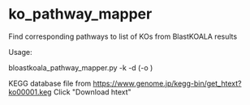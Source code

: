 # ko_pathway_mapper

Find corresponding pathways to list of KOs from BlastKOALA results

Usage:

bloastkoala_pathway_mapper.py -k <BlastKOALA results> -d <KEGG database file> (-o <output file>)

KEGG database file from https://www.genome.jp/kegg-bin/get_htext?ko00001.keg 
Click "Download htext"
